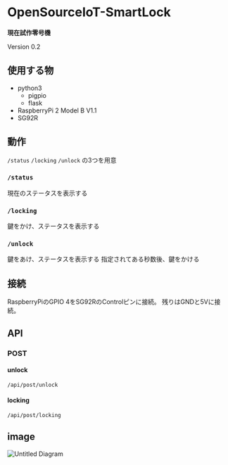 # OpenSourceIoT-SmartLock
**現在試作零号機**

Version 0.2

## 使用する物
- python3
    + pigpio
    + flask
- RaspberryPi 2 Model B V1.1
- SG92R

## 動作
`/status` `/locking` `/unlock` の3つを用意

### `/status`
現在のステータスを表示する

### `/locking`
鍵をかけ、ステータスを表示する

### `/unlock`
鍵をあけ、ステータスを表示する
指定されてある秒数後、鍵をかける

## 接続
RaspberryPiのGPIO 4をSG92RのControlピンに接続。
残りはGNDと5Vに接続。

## API
### POST
#### unlock
`/api/post/unlock`

#### locking
`/api/post/locking`

## image
![Untitled Diagram](https://user-images.githubusercontent.com/19991619/97961693-203e1800-1df7-11eb-9c40-95071fd7e8a4.jpg)
